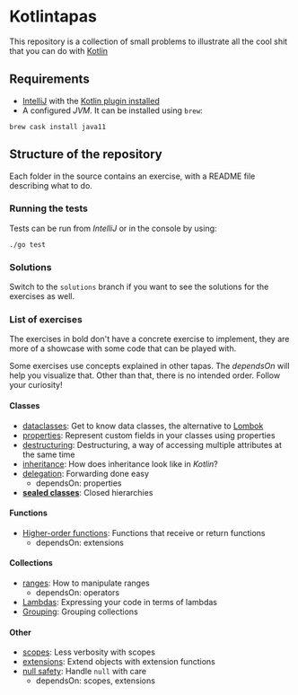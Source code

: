 # Kotlintapas

This repository is a collection of small problems to illustrate all the cool shit that you can do with [Kotlin](https://kotlinlang.org)


## Requirements

- [IntelliJ](https://www.jetbrains.com/idea/) with the [Kotlin plugin installed](https://plugins.jetbrains.com/plugin/6954-kotlin)
- A configured _JVM_. It can be installed using `brew`:

```
brew cask install java11
```

## Structure of the repository

Each folder in the source contains an exercise, with a README file describing what to do.

### Running the tests

Tests can be run from _IntelliJ_ or in the console by using:

```
./go test
```

### Solutions

Switch to the `solutions` branch if you want to see the solutions for the exercises as well.

### List of exercises

The exercises in bold don't have a concrete exercise to implement, they are more of a showcase with some code that can be played with.

Some exercises use concepts explained in other tapas. The _dependsOn_ will help you visualize that. Other than that, there is no intended order. Follow your curiosity!

#### Classes

- [dataclasses](./src/main/kotlin/com/hceris/kotlintapas/dataclasses/README.md): Get to know data classes, the alternative to [Lombok](https://projectlombok.org/)
- [properties](./src/main/kotlin/com/hceris/kotlintapas/properties/README.md): Represent custom fields in your classes using properties
- [destructuring](./src/main/kotlin/com/hceris/kotlintapas/destructuring/README.md): Destructuring, a way of accessing multiple attributes at the same time
- [inheritance](./src/main/kotlin/com/hceris/kotlintapas/inheritance/README.md): How does inheritance look like in _Kotlin_?
- [delegation](./src/main/kotlin/com/hceris/kotlintapas/delegation/README.md): Forwarding done easy
  - dependsOn: properties
- [**sealed classes**](./src/main/kotlin/com/hceris/kotlintapas/sealedclasses/README.md): Closed hierarchies

#### Functions

- [Higher-order functions](./src/main/kotlin/com/hceris/kotlintapas/higherorderfunctions/README.md): Functions that receive or return functions
  - dependsOn: extensions

#### Collections

- [ranges](./src/main/kotlin/com/hceris/kotlintapas/ranges/README.md): How to manipulate ranges
  - dependsOn: operators
- [Lambdas](./src/main/kotlin/com/hceris/kotlintapas/lambdas/README.md): Expressing your code in terms of lambdas
- [Grouping](./src/main/kotlin/com/hceris/kotlintapas/grouping/README.md): Grouping collections

#### Other

- [scopes](./src/main/kotlin/com/hceris/kotlintapas/scopes/README.md): Less verbosity with scopes
- [extensions](./src/main/kotlin/com/hceris/kotlintapas/extensions/README.md): Extend objects with extension functions
- [null safety](./src/main/kotlin/com/hceris/kotlintapas/nullsafety/README.md): Handle `null` with care
  - dependsOn: scopes, extensions


